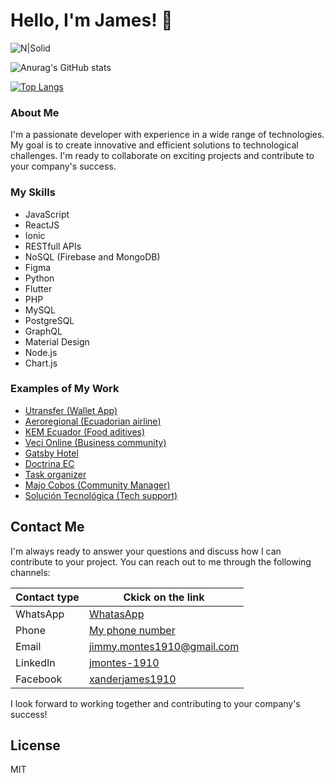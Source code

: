# Hello, I'm James! 👋

![N|Solid](https://firebasestorage.googleapis.com/v0/b/quedate-en-casa-ae2e8.appspot.com/o/Personal%20Jimmy%2FFondo%20GitHub_660x440.jpg?alt=media&token=d3799e9c-ab95-4f16-9b2e-7a30509f4333)

![Anurag's GitHub stats](https://github-readme-stats.vercel.app/api?username=xanderjames1910&show_icons=true&hide=contribs,prs)

[![Top Langs](https://github-readme-stats.vercel.app/api/top-langs/?username=xanderjames1910&layout=compact)](https://github.com/anuraghazra/github-readme-stats)

### About Me
I'm a passionate developer with experience in a wide range of technologies. My goal is to create innovative and efficient solutions to technological challenges. I'm ready to collaborate on exciting projects and contribute to your company's success.

### My Skills
- JavaScript
- ReactJS
- Ionic
- RESTfull APIs
- NoSQL (Firebase and MongoDB)
- Figma
- Python
- Flutter
- PHP
- MySQL
- PostgreSQL
- GraphQL
- Material Design
- Node.js
- Chart.js

### Examples of My Work
- [Utransfer (Wallet App)](https://fe.virtusproject.online)
- [Aeroregional (Ecuadorian airline)](https://aeroregional.net)
- [KEM Ecuador (Food aditives)](https://kemecuador.com)
- [Veci Online (Business community)](https://vecionline.com)
- [Gatsby Hotel](https://gatsby-hotel.web.app)
- [Doctrina EC](https://doctrina-planning.web.app)
- [Task organizer](https://tareas-mern.web.app)
- [Majo Cobos (Community Manager)](https://majo-cobos.firebaseapp.com/home)
- [Solución Tecnológica (Tech support)](https://soluciontecnologica.ec)

## Contact Me
I'm always ready to answer your questions and discuss how I can contribute to your project. You can reach out to me through the following channels:

| Contact type | Ckick on the link |
| ------ | ------ |
| WhatsApp | [WhatasApp](https://api.whatsapp.com/send?phone=593963101689&text=Hola,%20te%20escribo%20porque%20vi%20tu%20repositorio%20de%20GitHub%20y%20me%20gustar%C3%ADa....) |
| Phone | [My phone number](https://link-to-tel.herokuapp.com/tel/%2B593963101689) |
| Email | [jimmy.montes1910@gmail.com](mailto:jimmy.montes1910@gmail.com) |
| LinkedIn | [jmontes-1910](https://www.linkedin.com/in/jmontes-1910) |
| Facebook | [xanderjames1910](https://www.facebook.com/xanderjames1910) |

I look forward to working together and contributing to your company's success!

## License

MIT
